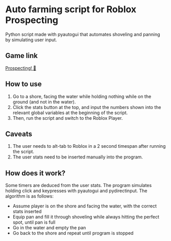 # Auto farming script for Roblox Prospecting
Python script made with pyautogui that automates shoveling and panning by simulating user input.
## Game link
[Prospecting! 💎](https://www.roblox.com/games/129827112113663/Prospecting)
## How to use
1. Go to a shore, facing the water while holding nothing while on the ground (and not in the water).
2. Click the stats button at the top, and input the numbers shown into the relevant global variables at the beginning of the script.
3. Then, run the script and switch to the Roblox Player.
## Caveats
1. The user needs to alt-tab to Roblox in a 2 second timespan after running the script.
2. The user stats need to be inserted manually into the program.
## How does it work?
Some timers are deduced from the user stats. The program simulates holding click and keypresses with pyautogui and pydirectinput. The algorithm is as follows:
- Assume player is on the shore and facing the water, with the correct stats inserted
- Equip pan and fill it through shoveling while always hitting the perfect spot, until pan is full
- Go in the water and empty the pan
- Go back to the shore and repeat until program is stopped